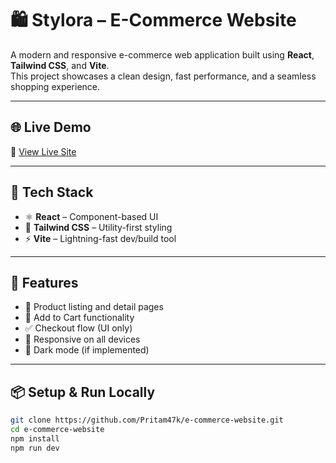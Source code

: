 # 🛍️ Stylora – E-Commerce Website

A modern and responsive e-commerce web application built using **React**, **Tailwind CSS**, and **Vite**.  
This project showcases a clean design, fast performance, and a seamless shopping experience.

---

## 🌐 Live Demo

🔗 [View Live Site](https://ecommerce-stylora.netlify.app/)

---

## 🔧 Tech Stack

- ⚛️ **React** – Component-based UI
- 🎨 **Tailwind CSS** – Utility-first styling
- ⚡ **Vite** – Lightning-fast dev/build tool

---

## 🚀 Features

- 🛒 Product listing and detail pages
- 🧺 Add to Cart functionality
- ✅ Checkout flow (UI only)
- 📱 Responsive on all devices
- 🌙 Dark mode (if implemented)

---

## 📦 Setup & Run Locally

```bash
git clone https://github.com/Pritam47k/e-commerce-website.git
cd e-commerce-website
npm install
npm run dev
